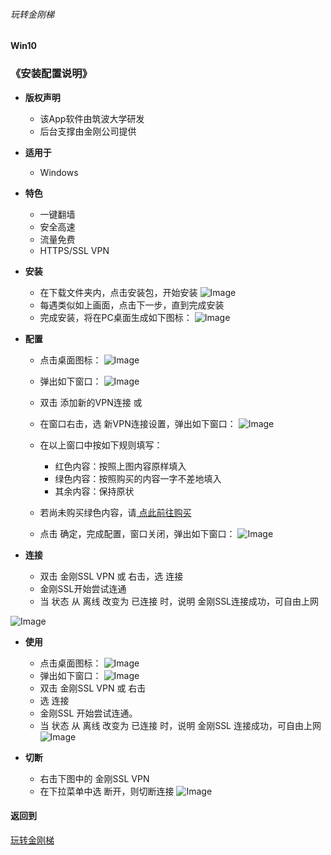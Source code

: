 ###### 玩转金刚梯
#### Win10
### 《安装配置说明》

- <strong>版权声明</strong>
  - 该App软件由筑波大学研发
  - 后台支撑由金刚公司提供

- <strong>适用于</strong>
  - Windows

- <strong>特色</strong>
  - 一键翻墙
  - 安全高速  
  - 流量免费
  - HTTPS/SSL VPN

- <strong>安装</strong>
    - 在下载文件夹内，点击安装包，开始安装
![Image](https://github.com/a2zitpro/web/blob/master/安装001B.png)
    - 每遇类似如上画面，点击下一步，直到完成安装
    - 完成安装，将在PC桌面生成如下图标：
![Image](https://github.com/a2zitpro/web/blob/master/icons8-softether-vpn-50-1.png)

- <strong>配置</strong>
    - 点击桌面图标：
![Image](https://github.com/a2zitpro/web/blob/master/icons8-softether-vpn-50-1.png)
    - 弹出如下窗口：
![Image](https://github.com/a2zitpro/web/blob/master/配置001B.png)
    - 双击 添加新的VPN连接
或
    - 在窗口右击，选 新VPN连接设置，弹出如下窗口：
![Image](https://github.com/a2zitpro/web/blob/master/配置003B.png)

    - 在以上窗口中按如下规则填写：
      - 红色内容：按照上图内容原样填入
      - 绿色内容：按照购买的内容一字不差地填入
      - 其余内容：保持原状
    - 若尚未购买绿色内容，请[ 点此前往购买 ](https://github.com/a2zitpro/web/blob/master/LadderFree/Windows/Win10/KKLadderAPPGet.md)
    - 点击 确定，完成配置，窗口关闭，弹出如下窗口：
![Image](https://github.com/a2zitpro/web/blob/master/配置005A.png)

- <strong>连接</strong>
    - 双击 金刚SSL VPN 或 右击，选 连接
    - 金刚SSL开始尝试连通
    - 当 状态 从 离线 改变为 已连接 时，说明 金刚SSL连接成功，可自由上网

![Image](https://github.com/a2zitpro/web/blob/master/配置005.png)

-  <strong>使用</strong>
    - 点击桌面图标：
![Image](https://github.com/a2zitpro/web/blob/master/icons8-softether-vpn-50-1.png)
    - 弹出如下窗口：
![Image](https://github.com/a2zitpro/web/blob/master/配置005A.png)
    - 双击 金刚SSL VPN 或 右击
    - 选 连接
    - 金刚SSL 开始尝试连通。
    - 当 状态 从 离线 改变为 已连接 时，说明 金刚SSL 连接成功，可自由上网
![Image](https://github.com/a2zitpro/web/blob/master/配置005.png)

-  <strong>切断</strong>
    - 右击下图中的 金刚SSL VPN
    - 在下拉菜单中选 断开，则切断连接
![Image](https://github.com/a2zitpro/web/blob/master/配置005A.png)

#### 返回到
[玩转金刚梯](https://github.com/a2zitpro/web/blob/master/LadderFree/A.md)


